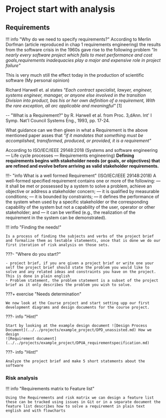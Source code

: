 # Project start with analysis

## Requirements

!!! info "Why do we need to specify requirements?"
    According to Merlin Dorfman (article reproduced in chap 1 requirements engineering) the results from the software crisis in the 1960s gave rise to the following problem *"In nearly every software project which fails to meet performance and cost goals,requirements inadequacies play a major and expensive role in project failure"*

This is very much still the effect today in the production of scientific software (My personal opinion)

Richard Harwell et. al states
*"Each contract specialist, lawyer, engineer,
systems engineer, manager, or anyone else involved in
the transition Division into product, bas his or her own
definition of a requirement, With the rare exception, all
arc applicable and meaningful"* [1]

-- "What is a Requirement?" by R. Harwell et al. from Proc. 3,dAnn. lnt' I Symp. Nat'I Council Systems Eng.,
1993, pp. 17-24.

What guidance can we then gleen in what a Requirement is the above mentioned paper asses that
 *"if it mandates that something must be accomplished, transformed, produced, or provided, it is a requirement"*

According to ISO/IEC/IEEE 29148:2018 (Systems and software engineering — Life cycle processes — Requirements engineering)
**Defining requirements begins with stakeholder needs (or goals, or objectives) that are refined and
evolve before arriving as valid stakeholder requirements.**

!!!- "info What is a well formed Requirement" (ISO/IEC/IEEE 29148:2018)
    A well-formed specified requirement contains one or more of the following:
        — it shall be met or possessed by a system to solve a problem, achieve an objective or address a stakeholder concern;
        — it is qualified by measurable conditions;
        — it is bounded by constraints;
        — it defines the performance of the system when used by a specific stakeholder or the corresponding capability of the system but not a capability of the user, operator or other stakeholder; and
        — it can be verified (e.g., the realization of the requirement in the system can be demonstrated).

!!! info "Finding the needs!"

    Is a process of finding the subjects and verbs of the project brief and formalize them as testable statements, once that is done we do our first iteration of risk analysis on those sets.

???- "Where do you start?"

    - project brief, if you are given a project brief or write one your self the project brief should state the problem you would like to solve and any related ideas and constraints you have on the project. This is done in plain english
    - Problem statement, the problem statement is a subset of the project brief as it only describes the problem you wish to solve.


???+ exercise "Needs determination"

    We now look at the Course project and start setting upp our first development diagrams and design documents for the course project.

???- info "Hint!"

    Start by looking at the example design document ![Design Process Document](../../projects/example_project/DPD_unassisted.md) How we design
    ![Requirement document](../../projects/example_project/DPUA_requirementspecification.md)

???- info "Hint!"

    Analyze the project brief and make 5 short statements about the software

### Risk analysis

!!! info "Requirements matrix to Feature list"

    Using the Requirements and risk matrix we can design a feature list these can be tracked using issues in Git or in a separate document the feature list describes how to solve a requirement in plain text english and with flowcharts

